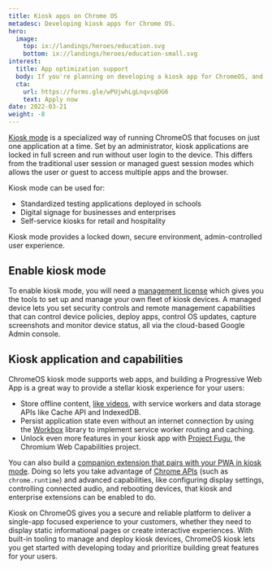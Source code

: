 ```yaml
---
title: Kiosk apps on Chrome OS
metadesc: Developing kiosk apps for Chrome OS.
hero:
  image:
    top: ix://landings/heroes/education.svg
    bottom: ix://landings/heroes/education-small.svg
interest:
  title: App optimization support
  body: If you're planning on developing a kiosk app for ChromeOS, and would like help from us, please fill out our developer interest form. After doing so, someone from Google may reach out to you to further clarify your feedback or needs. Please note that filling out this form does not constitute automatic inclusion in this program.
  cta:
    url: https://forms.gle/wPUjwhLgLnqvsqDG6
    text: Apply now
date: 2022-03-21
weight: -8
---
```


[Kiosk mode](https://chromeenterprise.google/os/kiosk-and-digital-signage/) is a specialized way of running ChromeOS that focuses on just one application at a time. Set by an administrator, kiosk applications are locked in full screen and run without user login to the device. This differs from the traditional user session or managed guest session modes which allows the user or guest to access multiple apps and the browser.

Kiosk mode can be used for:

- Standardized testing applications deployed in schools
- Digital signage for businesses and enterprises
- Self-service kiosks for retail and hospitality

Kiosk mode provides a locked down, secure environment, admin-controlled user experience.

## Enable kiosk mode

To enable kiosk mode, you will need a [management license](https://services.google.com/fh/files/misc/kiosk_signage_upgrade.pdf) which gives you the tools to set up and manage your own fleet of kiosk devices. A managed device lets you set security controls and remote management capabilities that can control device policies, deploy apps, control OS updates, capture screenshots and monitor device status, all via the cloud-based Google Admin console.

## Kiosk application and capabilities

ChromeOS kiosk mode supports web apps, and building a Progressive Web App is a great way to provide a stellar kiosk experience for your users:

- Store offline content, [like videos](/{{locale.code}}/kiosk/managing-video-storage-on-the-web), with service workers and data storage APIs like Cache API and IndexedDB.
- Persist application state even without an internet connection by using the [Workbox](https://developer.chrome.com/docs/workbox/) library to implement service worker routing and caching.
- Unlock even more features in your kiosk app with [Project Fugu](https://developer.chrome.com/capabilities/), the Chromium Web Capabilities project.

You can also build a [companion extension that pairs with your PWA in kiosk mode](/{{locale.code}}/kiosk/connecting-an-extension-from-a-kiosk-pwa). Doing so lets you take advantage of [Chrome APIs](https://developer.chrome.com/docs/extensions/reference/) (such as `chrome.runtime`) and advanced capabilities, like configuring display settings, controlling connected audio, and rebooting devices, that kiosk and enterprise extensions can be enabled to do.

Kiosk on ChromeOS gives you a secure and reliable platform to deliver a single-app focused experience to your customers, whether they need to display static informational pages or create interactive experiences. With built-in tooling to manage and deploy kiosk devices, ChromeOS kiosk lets you get started with developing today and prioritize building great features for your users.
